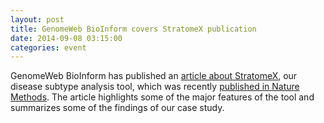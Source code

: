 ```yaml
---
layout: post
title: GenomeWeb BioInform covers StratomeX publication
date: 2014-09-08 03:15:00
categories: event
---
```

GenomeWeb BioInform has published an <a href="https://www.genomeweb.com/informatics/updated-harvard-tcga-data-visualization-software-adds-tools-better-characterize">article about StratomeX</a>, our disease subtype analysis tool, which was recently <a href="/publications/2014_nm_stratomex">published in Nature Methods</a>. The article highlights some of the major features of the tool and summarizes some of the findings of our case study.